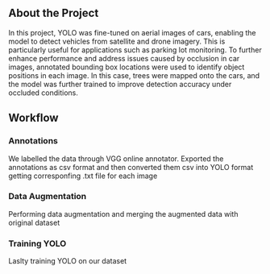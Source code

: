 ## About the Project
In this project, YOLO was fine-tuned on aerial images of cars, enabling the model to detect vehicles from satellite and drone imagery. This is particularly useful for applications such as parking lot monitoring. To further enhance performance and address issues caused by occlusion in car images, annotated bounding box locations were used to identify object positions in each image. In this case, trees were mapped onto the cars, and the model was further trained to improve detection accuracy under occluded conditions.

## Workflow 
### Annotations 
We labelled the data through VGG online annotator. Exported the annotations as csv format and then converted them csv into YOLO format getting corresponfing .txt file for each image

### Data Augmentation
Performing data augmentation and merging the augmented data with original dataset

### Training YOLO
Laslty training YOLO on our dataset
